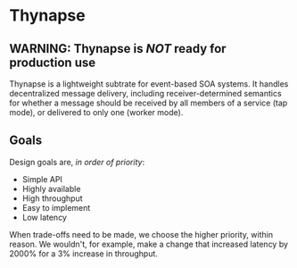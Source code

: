 # Thynapse

## WARNING: Thynapse is *NOT* ready for production use

Thynapse is a lightweight subtrate for event-based SOA systems. It handles decentralized message delivery, including receiver-determined semantics for whether a message should be received by all members of a service (tap mode), or delivered to only one (worker mode).

## Goals

Design goals are, *in order of priority*:

* Simple API
* Highly available
* High throughput
* Easy to implement
* Low latency

When trade-offs need to be made, we choose the higher priority, within reason. We wouldn't, for example, make a change that increased latency by 2000% for a 3% increase in throughput.
